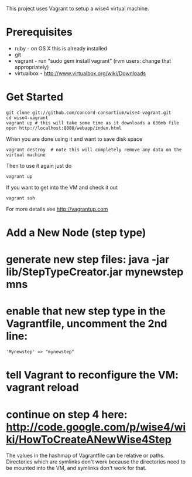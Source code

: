 This project uses Vagrant to setup a wise4 virtual machine.

Prerequisites
=============

- ruby - on OS X this is already installed
- git
- vagrant - run "sudo gem install vagrant" (rvm users: change that appropriately)
- virtualbox - http://www.virtualbox.org/wiki/Downloads


Get Started
===========

    git clone git://github.com/concord-consortium/wise4-vagrant.git
    cd wise4-vagrant
    vagrant up # this will take some time as it downloads a 636mb file
    open http://localhost:8080/webapp/index.html

When you are done using it and want to save disk space

    vagrant destroy  # note this will completely remove any data on the virtual machine

Then to use it again just do

    vagrant up

If you want to get into the VM and check it out

    vagrant ssh

For more details see http://vagrantup.com

Add a New Node (step type)
==========================

# generate new step files: java -jar lib/StepTypeCreator.jar mynewstep mns
# enable that new step type in the Vagrantfile, uncomment the 2nd line:

    'Mynewstep' => "mynewstep"

# tell Vagrant to reconfigure the VM: vagrant reload
# continue on step 4 here: http://code.google.com/p/wise4/wiki/HowToCreateANewWise4Step

The values in the hashmap of Vagrantfile can be relative or paths.  Directories which are symlinks don't work because
the directories need to be mounted into the VM, and symlinks don't work for that.